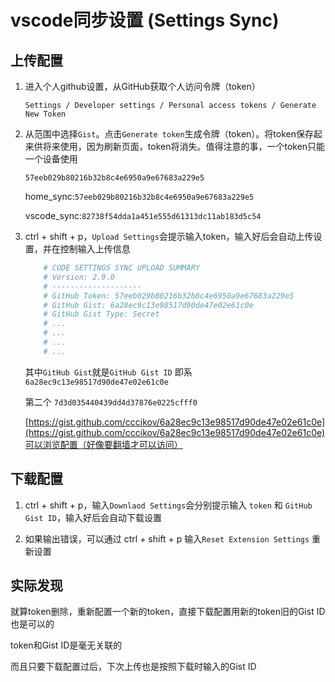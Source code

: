# vscode同步设置 (Settings Sync)

## 上传配置

1. 进入个人github设置，从GitHub获取个人访问令牌（token）

    `Settings / Developer settings / Personal access tokens / Generate New Token`

2. 从范围中选择`Gist`。点击`Generate token`生成令牌（token）。将token保存起来供将来使用，因为刷新页面，token将消失。值得注意的事，一个token只能一个设备使用

    `57eeb029b80216b32b8c4e6950a9e67683a229e5`

    home_sync:`57eeb029b80216b32b8c4e6950a9e67683a229e5`

    vscode_sync:`82738f54dda1a451e555d61313dc11ab183d5c54`

3. ctrl + shift + p，`Upload Settings`会提示输入token，输入好后会自动上传设置，并在控制输入上传信息

    ``` bash
        # CODE SETTINGS SYNC UPLOAD SUMMARY
        # Version: 2.9.0
        # --------------------
        # GitHub Token: 57eeb029b80216b32b8c4e6950a9e67683a229e5
        # GitHub Gist: 6a28ec9c13e98517d90de47e02e61c0e
        # GitHub Gist Type: Secret
        # ...
        # ...
        # ...
        # ...
    ```

    其中`GitHub Gist`就是`GitHub Gist ID` 即系 `6a28ec9c13e98517d90de47e02e61c0e`

    第二个 `7d3d035440439dd4d37876e0225cfff0`

    [https://gist.github.com/cccikov/6a28ec9c13e98517d90de47e02e61c0e](https://gist.github.com/cccikov/6a28ec9c13e98517d90de47e02e61c0e)可以浏览配置（好像要翻墙才可以访问）

## 下载配置

1. ctrl + shift + p，输入`Downlaod Settings`会分别提示输入 `token` 和 `GitHub Gist ID`，输入好后会自动下载设置

2. 如果输出错误，可以通过 ctrl + shift + p 输入`Reset Extension Settings` 重新设置


## 实际发现

就算token删除，重新配置一个新的token，直接下载配置用新的token旧的Gist ID也是可以的

token和Gist ID是毫无关联的

而且只要下载配置过后，下次上传也是按照下载时输入的Gist ID